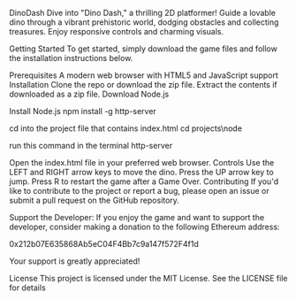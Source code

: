DinoDash
Dive into "Dino Dash," a thrilling 2D platformer! Guide a lovable dino through a vibrant prehistoric world, dodging obstacles and collecting treasures. Enjoy responsive controls and charming visuals.

Getting Started
To get started, simply download the game files and follow the installation instructions below.

Prerequisites
A modern web browser with HTML5 and JavaScript support
Installation
Clone the repo or download the zip file.
Extract the contents if downloaded as a zip file.
Download Node.js

Install Node.js
npm install -g http-server

cd into the project file that contains index.html
cd projects\node

run this command in the terminal
http-server

Open the index.html file in your preferred web browser.
Controls
Use the LEFT and RIGHT arrow keys to move the dino.
Press the UP arrow key to jump.
Press R to restart the game after a Game Over.
Contributing
If you'd like to contribute to the project or report a bug, please open an issue or submit a pull request on the GitHub repository.


Support the Developer:
If you enjoy the game and want to support the developer, consider making a donation to the following Ethereum address:

0x212b07E635868Ab5eC04F4Bb7c9a147f572F4f1d

Your support is greatly appreciated!

License
This project is licensed under the MIT License. See the LICENSE file for details
